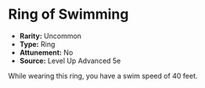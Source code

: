 # Ring of Swimming

- **Rarity:** Uncommon
- **Type:** Ring
- **Attunement:** No
- **Source:** Level Up Advanced 5e

While wearing this ring, you have a swim speed of 40 feet.
